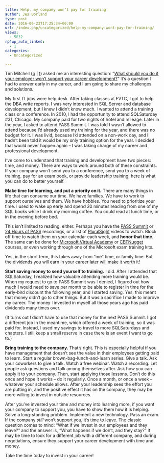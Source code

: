 ```yaml
---
title: Help, my company won’t pay for training!
author: Jes Borland
type: post
date: 2016-06-23T17:25:34+00:00
url: /index.php/uncategorized/help-my-company-wont-pay-for-training/
views:
  - 5832
rp4wp_auto_linked:
  - 1
categories:
  - Uncategorized

---
```

Tim Mitchell (<a href="https://www.timmitchell.net/" target="_blank">b</a> | <a href="https://twitter.com/Tim_Mitchell" target="_blank">t</a>) asked me an interesting question: &#8220;<a href="https://www.timmitchell.net/post/2016/06/23/what-if-your-employer-wont-support-your-career/" target="_blank">What should you do if your employer won&#8217;t support your career development?</a>&#8221; It&#8217;s a question I had to answer early in my career, and I am going to share my challenges and solutions.

My first IT jobs were help desk. After taking classes at FVTC, I got to help the DBA write reports. I was very interested in SQL Server and database development, but I knew I didn&#8217;t know much. I wanted to attend a training class or a conference. In 2010, I had the opportunity to attend SQLSaturday #31, Chicago. My company paid for two nights of hotel and mileage. Later in the year, I asked to attend PASS Summit. I was told I wasn&#8217;t allowed to attend because I&#8217;d already used my training for the year, and there was no budget for it. I was livid, because I&#8217;d attended on a non-work day, and I hadn&#8217;t been told it would be my only training option for the year. I decided that would never happen again &#8211; I was taking charge of my career and professional development.

I&#8217;ve come to understand that training and development have two pieces: time, and money. There are ways to work around both of these constraints. If your company won&#8217;t send you to a conference, send you to a week of training, pay for an exam book, or provide leadership training, here is what you can do to better yourself.

**Make time for learning, and put a priority on it.** There are many things in life that can consume our time. We have families. We have to work to support ourselves and them. We have hobbies. You need to prioritize your time. I used to wake up early and spend 30 minutes reading from one of my SQL books while I drink my morning coffee. You could read at lunch time, or in the evening before bed.

This isn&#8217;t limited to reading, either. Perhaps you have the <a href="http://www.sqlpass.org/summit/2016/Welcome.aspx" target="_blank">PASS Summit</a> or <a href="http://www.sqlpass.org/Events/24HoursofPASS.aspx" target="_blank">24 Hours of PASS</a> recordings, or a list of <a href="https://www.pluralsight.com/" target="_blank">PluralSight</a> videos to watch. Block off time to watch them on your calendar each week, and **honor that time**. The same can be done for <a href="https://mva.microsoft.com/" target="_blank">Microsoft Virtual Academy</a> or <a href="https://www.cbtnuggets.com/" target="_blank">CBTNugget </a>courses, or even working through one of the Microsoft exam training kits.

Yes, in the short term, this takes away from &#8220;me&#8221; time, or family time. But the dividends you will earn in your career later will make it worth it!

**Start saving money to send yourself to training.** I did. After I attended that SQLSaturday, I realized how valuable attending more training would be. When my request to go to PASS Summit was I denied, I figured out how much I would need to save per month to be able to register in time for the early-bird discount the following year, and I started saving. Yes, this meant that money didn&#8217;t go to other things. But it was a sacrifice I made to improve my career. The money I invested in myself all those years ago has paid dividends many times over.

(It turns out I didn&#8217;t have to use that money for the next PASS Summit. I got a different job in the meantime, which offered a week of training, so it was paid for. Instead, I used my savings to travel to more SQLSaturdays and chapters. I still keep a small reserve in case there is an event I want to go to.)

**Bring training to the company.** That&#8217;s right. This is especially helpful if you have management that doesn&#8217;t see the value in their employees getting paid to learn. Start a regular brown-bag-lunch-and-learn series. Give a talk. Ask your coworkers to give a talk. Watch a free webinar. Watch a recording. Let people ask questions and talk among themselves after. Ask how you can apply it to your company. Then, start applying those lessons. Don&#8217;t do this once and hope it works &#8211; do it regularly. Once a month, or once a week &#8211; whatever your schedule allows. After your leadership sees the effort you are putting in, and the positive effect it has on the company, they may be more willing to invest in outside resources.

After you&#8217;ve invested your time and money into learning more, if you want your company to support you, you have to show them how it is helping. Solve a long-standing problem. Implement a new technology. Pass an exam. If the company _still_ won&#8217;t support you, it&#8217;s time to leave. The classic question comes to mind: &#8220;What if we invest in our employees and they leave?&#8221; and the answer is, &#8220;What happens if we don&#8217;t, and they stay?&#8221; It may be time to look for a different job with a different company, and during negotiations, ensure they support your career development with time and money.

Take the time today to invest in your career!